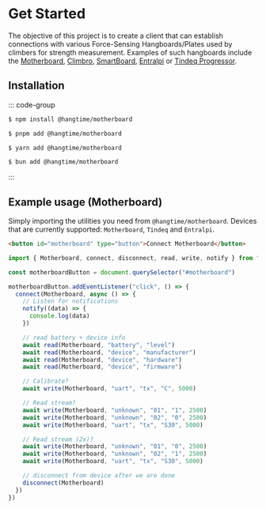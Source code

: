 # Get Started

The objective of this project is to create a client that can establish connections with various Force-Sensing
Hangboards/Plates used by climbers for strength measurement. Examples of such hangboards include the
[Motherboard](https://griptonite.io/shop/motherboard/), [Climbro](https://climbro.com/),
[SmartBoard](https://www.smartboard-climbing.com/), [Entralpi](https://entralpi.com/) or
[Tindeq Progressor](https://tindeq.com/).

## Installation

::: code-group

```sh [npm]
$ npm install @hangtime/motherboard
```

```sh [pnpm]
$ pnpm add @hangtime/motherboard
```

```sh [yarn]
$ yarn add @hangtime/motherboard
```

```sh [bun]
$ bun add @hangtime/motherboard
```

:::

## Example usage (Motherboard)

Simply importing the utilities you need from `@hangtime/motherboard`. Devices that are currently supported:
`Motherboard`, `Tindeq` and `Entralpi`.

```html
<button id="motherboard" type="button">Connect Motherboard</button>
```

```js
import { Motherboard, connect, disconnect, read, write, notify } from "@hangtime/motherboard"

const motherboardButton = document.querySelector("#motherboard")

motherboardButton.addEventListener("click", () => {
  connect(Motherboard, async () => {
    // Listen for notifications
    notify((data) => {
      console.log(data)
    })

    // read battery + device info
    await read(Motherboard, "battery", "level")
    await read(Motherboard, "device", "manufacturer")
    await read(Motherboard, "device", "hardware")
    await read(Motherboard, "device", "firmware")

    // Calibrate?
    await write(Motherboard, "uart", "tx", "C", 5000)

    // Read stream?
    await write(Motherboard, "unknown", "01", "1", 2500)
    await write(Motherboard, "unknown", "02", "0", 2500)
    await write(Motherboard, "uart", "tx", "S30", 5000)

    // Read stream (2x)?
    await write(Motherboard, "unknown", "01", "0", 2500)
    await write(Motherboard, "unknown", "02", "1", 2500)
    await write(Motherboard, "uart", "tx", "S30", 5000)

    // disconnect from device after we are done
    disconnect(Motherboard)
  })
})
```
